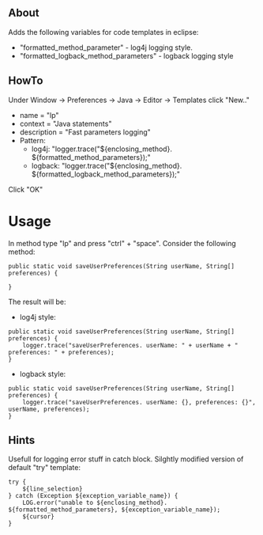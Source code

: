 About
-----

Adds the following variables for code templates in eclipse:
  * "formatted_method_parameter" - log4j logging style.
  * "formatted_logback_method_parameters" - logback logging style

HowTo
-----

Under Window -> Preferences -> Java -> Editor -> Templates click "New.."
 * name = "lp"
 * context = "Java statements"
 * description = "Fast parameters logging"
 * Pattern:
   * log4j: "logger.trace("${enclosing_method}. ${formatted_method_parameters});"
   * logback: "logger.trace("${enclosing_method}. ${formatted_logback_method_parameters});"

Click "OK"

Usage
======

In method type "lp" and press "ctrl" + "space". Consider the following method:
```
public static void saveUserPreferences(String userName, String[] preferences) {

}
```

The result will be:
  * log4j style:
```
public static void saveUserPreferences(String userName, String[] preferences) {
    logger.trace("saveUserPreferences. userName: " + userName + " preferences: " + preferences);
}
```
  * logback style:
```
public static void saveUserPreferences(String userName, String[] preferences) {
    logger.trace("saveUserPreferences. userName: {}, preferences: {}", userName, preferences);
}
```

Hints
-------

Usefull for logging error stuff in catch block. Silghtly modified version of default "try" template:
```
try {
	${line_selection}
} catch (Exception ${exception_variable_name}) {
	LOG.error("unable to ${enclosing_method}. ${formatted_method_parameters}, ${exception_variable_name});
	${cursor}
}
```
